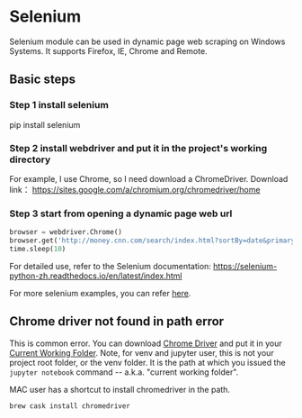 # Selenium

Selenium module can be used in dynamic page web scraping on Windows Systems. It supports Firefox, IE, Chrome and Remote.

## Basic steps

### Step 1 install selenium

pip install selenium

### Step 2 install webdriver and put it in the project's working directory

For example, I use Chrome, so I need download a ChromeDriver. Download link：
https://sites.google.com/a/chromium.org/chromedriver/home

### Step 3 start from opening a dynamic page web url

```python
browser = webdriver.Chrome()
browser.get('http://money.cnn.com/search/index.html?sortBy=date&primaryType=mixed&search=Search&query=trade%20war')
time.sleep(10)
```

For detailed use, refer to the Selenium documentation:
https://selenium-python-zh.readthedocs.io/en/latest/index.html

For more selenium examples, you can refer [here](https://github.com/hupili/python-for-data-and-media-communication/tree/master/scraper-selenium).

## Chrome driver not found in path error

This is common error. You can download [Chrome Driver](https://sites.google.com/a/chromium.org/chromedriver/home) and put it in your [Current Working Folder](shell.md#verify-your-current-working-folder). Note, for venv and jupyter user, this is not your project root folder, or the venv folder. It is the path at which you issued the `jupyter notebook` command -- a.k.a. "current working folder".

MAC user has a shortcut to install chromedriver in the path.

```shell
brew cask install chromedriver
```
